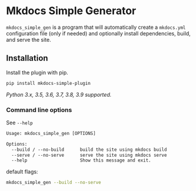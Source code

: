 # Mkdocs Simple Generator

`mkdocs_simple_gen` is a program that will automatically create a `mkdocs.yml` configuration file (only if needed) and optionally install dependencies, build, and serve the site.

## Installation

Install the plugin with pip.

```bash
pip install mkdocs-simple-plugin
```

_Python 3.x, 3.5, 3.6, 3.7, 3.8, 3.9 supported._

### Command line options

See `--help`

```txt
Usage: mkdocs_simple_gen [OPTIONS]

Options:
  --build / --no-build      build the site using mkdocs build
  --serve / --no-serve      serve the site using mkdocs serve
  --help                    Show this message and exit.
```

default flags:

```bash
mkdocs_simple_gen --build --no-serve
```
